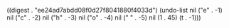 
((digest . "ee24ad7abdd08f0d27f8041880f4033d") (undo-list nil ("e" . -1) nil ("c" . -2) nil ("h" . -3) nil ("o" . -4) nil (" " . -5) nil (1 . 45) (t . -1)))
